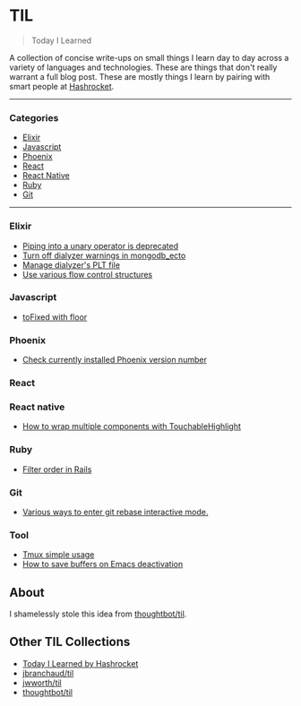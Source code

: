 # TIL

> Today I Learned

A collection of concise write-ups on small things I learn day to day across a
variety of languages and technologies. These are things that don't really
warrant a full blog post. These are mostly things I learn by pairing with
smart people at [Hashrocket](http://hashrocket.com/).

---

### Categories

* [Elixir](#elixir)
* [Javascript](#javascript)
* [Phoenix](#phoenix)
* [React](#react)
* [React Native](#react-native)
* [Ruby](#ruby)
* [Git](#git)

---

### Elixir

- [Piping into a unary operator is deprecated](elixir/piping_into_unary_operator_is_deprecated.md)
- [Turn off dialyzer warnings in mongodb_ecto](elixir/turn_off_dialyzer_warnings_in_mongodb_ecto.md)
- [Manage dialyzer's PLT file](elixir/manage_dialyzer_plt_file.md)
- [Use various flow control structures](elixir/various_flow_control_structures.md)

### Javascript
- [toFixed with floor](javascript/tofixed-with-floor)

### Phoenix

- [Check currently installed Phoenix version number](phoenix/check-current-phoenix-version.md)

### React

### React native
- [How to wrap multiple components with TouchableHighlight](react-native/how-to-wrap-multiple-components-with-touchable-highlight.md)

### Ruby
- [Filter order in Rails](ruby/filter_order_in_rails.md)

### Git
- [Various ways to enter git rebase interactive mode.](git/various-ways-to-enter-git-rebase-interactive-mode.md)

### Tool
- [Tmux simple usage](tool/tmux-simple.md)
- [How to save buffers on Emacs deactivation](tool/autosave_emacs.md)

## About

I shamelessly stole this idea from [thoughtbot/til](https://github.com/thoughtbot/til).

## Other TIL Collections

* [Today I Learned by Hashrocket](https://til.hashrocket.com)
* [jbranchaud/til](https://github.com/jbranchaud/til)
* [jwworth/til](https://github.com/jwworth/til)
* [thoughtbot/til](https://github.com/thoughtbot/til)
